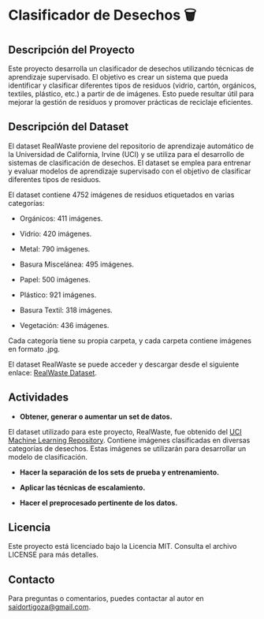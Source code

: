 # Clasificador de Desechos 🗑️

## Descripción del Proyecto

Este proyecto desarrolla un clasificador de desechos utilizando técnicas de aprendizaje supervisado. El objetivo es crear un sistema que pueda identificar y clasificar diferentes tipos de residuos (vidrio, cartón, orgánicos, textiles, plástico, etc.) a partir de de imágenes. Esto puede resultar útil para mejorar la gestión de residuos y promover prácticas de reciclaje eficientes.

## Descripción del Dataset

El dataset RealWaste proviene del repositorio de aprendizaje automático de la Universidad de California, Irvine (UCI) y se utiliza para el desarrollo de sistemas de clasificación de desechos. El dataset se emplea para entrenar y evaluar modelos de aprendizaje supervisado con el objetivo de clasificar diferentes tipos de residuos.

El dataset contiene 4752 imágenes de residuos etiquetados en varias categorías:

- Orgánicos: 411 imágenes.

- Vidrio: 420 imágenes.

- Metal: 790 imágenes.

- Basura Miscelánea: 495 imágenes.

- Papel: 500 imágenes.

- Plástico: 921 imágenes.

- Basura Textil: 318 imágenes.

- Vegetación: 436 imágenes.

Cada categoría tiene su propia carpeta, y cada carpeta contiene imágenes en formato .jpg.

El dataset RealWaste se puede acceder y descargar desde el siguiente enlace: [RealWaste Dataset](https://archive.ics.uci.edu/dataset/908/realwaste).

## Actividades

- **Obtener, generar o aumentar un set de datos.**

El dataset utilizado para este proyecto, RealWaste, fue obtenido del [UCI Machine Learning Repository](https://archive.ics.uci.edu/dataset/908/realwaste). Contiene imágenes clasificadas en diversas categorías de desechos. Estas imágenes se utilizarán para desarrollar un modelo de clasificación.

- **Hacer la separación de los sets de prueba y entrenamiento.**

- **Aplicar las técnicas de escalamiento.**

- **Hacer el preprocesado pertinente de los datos.**

## Licencia

Este proyecto está licenciado bajo la Licencia MIT. Consulta el archivo LICENSE para más detalles.

## Contacto

Para preguntas o comentarios, puedes contactar al autor en saidortigoza@gmail.com.
